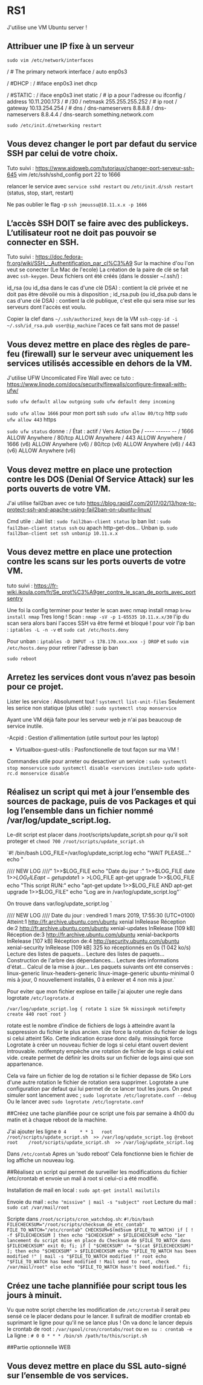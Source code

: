 # RS1

J'utilise une VM Ubuntu server !

## Attribuer une IP fixe à un serveur

`sudo vim /etc/network/interfaces`

/ # The primary network interface
/ auto enp0s3

/ #DHCP :
/ #iface enp0s3 inet dhcp

/ #STATIC :
/ iface enp0s3 inet static
/ #	ip a pour l'adresse ou ifconfig
/ 	address 10.11.200.173
/ #	/30
/ 	netmask 255.255.255.252
/ #	ip root
/ 	gateway 10.13.254.254
/ #	dns
/ 	dns-nameservers 8.8.8.8
/ 	dns-nameservers 8.8.4.4
/ 	dns-search something.network.com


`sudo /etc/init.d/networking restart`

## Vous devez changer le port par defaut du service SSH par celui de votre choix.
Tuto suivi : https://www.aidoweb.com/tutoriaux/changer-port-serveur-ssh-645
vim /etc/ssh/sshd_config
port 22 to 1666

relancer le service avec 
`service sshd restart`
ou
`/etc/init.d/ssh restart` (status, stop, start, restart)

Ne pas oublier le flag -p
`ssh jmoussu@10.11.x.x -p 1666`

## L’accès SSH DOIT se faire avec des publickeys. L’utilisateur root ne doit pas pouvoir se connecter en SSH.
Tuto suivi : https://doc.fedora-fr.org/wiki/SSH_:_Authentification_par_cl%C3%A9
Sur la machine d'ou l'on veut se conecter (Le Mac de l'ecole)
La création de la paire de clé se fait avec `ssh-keygen`.
Deux fichiers ont été créés (dans le dossier ~/.ssh/) :

id_rsa (ou id_dsa dans le cas d'une clé DSA) : contient la clé privée et ne doit pas être dévoilé ou mis à disposition ;
id_rsa.pub (ou id_dsa.pub dans le cas d'une clé DSA) : contient la clé publique, c'est elle qui sera mise sur les serveurs dont l'accès est voulu.


Copier la clef dans `~/.ssh/authorized_keys` de la VM
`ssh-copy-id -i ~/.ssh/id_rsa.pub user@ip_machine`
l'aces ce fait sans mot de passe!

## Vous devez mettre en place des règles de pare-feu (firewall) sur le serveur avec uniquement les services utilisés accessible en dehors de la VM.
J'utilise UFW Uncomlicated Fire Wall avec ce tuto : https://www.linode.com/docs/security/firewalls/configure-firewall-with-ufw/

`sudo ufw default allow outgoing
sudo ufw default deny incoming`

`sudo ufw allow 1666` pour mon port ssh
`sudo ufw allow 80/tcp` http
`sudo ufw allow 443` https

`sudo ufw status`
donne :
/ État : actif
/ Vers                       Action      De
/ ----                       ------      --
/ 1666                       ALLOW       Anywhere
/ 80/tcp                     ALLOW       Anywhere
/ 443                        ALLOW       Anywhere
/ 1666 (v6)                  ALLOW       Anywhere (v6)
/ 80/tcp (v6)                ALLOW       Anywhere (v6)
/ 443 (v6)                   ALLOW       Anywhere (v6)

## Vous devez mettre en place une protection contre les DOS (Denial Of Service Attack) sur les ports ouverts de votre VM.
J'ai utilise fail2ban
avec ce tuto https://blog.rapid7.com/2017/02/13/how-to-protect-ssh-and-apache-using-fail2ban-on-ubuntu-linux/

Cmd utile :
Jail list :
`sudo fail2ban-client status`
Ip ban list :
`sudo fail2ban-client status ssh` ou apach http-get-dos...
Unban ip.
`sudo fail2ban-client set ssh unbanip 10.11.x.x`

## Vous devez mettre en place une protection contre les scans sur les ports ouverts de votre VM.
tuto suivi : https://fr-wiki.ikoula.com/fr/Se_prot%C3%A9ger_contre_le_scan_de_ports_avec_portsentry

Une foi la config terminer pour tester le scan avec nmap
install nmap
`brew install nmap` Tres long !
Scan :
`nmap -sV -p 1-65535 10.11.x.x/30`
l'ip du scan sera alors bani
l'acces SSH va être fermé et bloqué !
pour voir l'ip ban :
`iptables -L -n -v`
et
`sudo cat /etc/hosts.deny`

Pour unban :
`iptables -D INPUT -s 178.170.xxx.xxx -j DROP`
et
`sudo vim /etc/hosts.deny` pour retirer l'adresse ip ban

`sudo reboot`

##  Arretez les services dont vous n’avez pas besoin pour ce projet.

 Lister les service :
 Absolument tout !
 `systemctl list-unit-files`
 Seulement les serice non statique (plus utile) :
 `sudo systemctl stop monservice`

 Ayant une VM déjà faite pour les serveur web je n'ai pas beaucoup de service inutile.

-Acpid : Gestion d'allimentation (utile surtout pour les laptop)
- Virtualbox-guest-utils : Pasfonctionelle de tout façon sur ma VM !

Commandes utile pour arreter ou desactiver un service :
`sudo systemctl stop monservice`
`sudo systemctl disable <services inutiles>`
`sudo update-rc.d monservice disable`

## Réalisez un script qui met à jour l’ensemble des sources de package, puis de vos Packages et qui log l’ensemble dans un fichier nommé /var/log/update_script.log.
Le-dit script est placer dans /root/scripts/update_script.sh pour qu'il soit proteger et `chmod 700 /root/scripts/update_script.sh`	

`#! /bin/bash
LOG_FILE=/var/log/update_script.log
echo "WAIT PLEASE..."
echo "

//// NEW LOG ////" 1>>$LOG_FILE
echo "Date du jour :" 1>>$LOG_FILE
date 1>>$LOG_FILE
apt-get update 1>>$LOG_FILE
apt-get upgrade 1>>$LOG_FILE
echo "This script RUN:"
echo "apt-get update 1>>$LOG_FILE AND apt-get upgrade 1>>$LOG_FILE"
echo "Log are in /var/log/update_script.log"`

On trouve dans var/log/update_script.log
`

//// NEW LOG ////
Date du jour :
vendredi 1 mars 2019, 17:55:30 (UTC+0100)
Atteint:1 http://fr.archive.ubuntu.com/ubuntu xenial InRelease
Réception de:2 http://fr.archive.ubuntu.com/ubuntu xenial-updates InRelease [109 kB]
Réception de:3 http://fr.archive.ubuntu.com/ubuntu xenial-backports InRelease [107 kB]
Réception de:4 http://security.ubuntu.com/ubuntu xenial-security InRelease [109 kB]
325 ko réceptionnés en 0s (1 042 ko/s)
Lecture des listes de paquets…
Lecture des listes de paquets…
Construction de l'arbre des dépendances…
Lecture des informations d'état…
Calcul de la mise à jour…
Les paquets suivants ont été conservés :
  linux-generic linux-headers-generic linux-image-generic ubuntu-minimal
0 mis à jour, 0 nouvellement installés, 0 à enlever et 4 non mis à jour.`

Pour eviter que mon fichier explose en taille j'ai ajouter une regle dans logrotate `/etc/logrotate.d`

`/var/log/update_script.log {
    rotate 1
    size 5k
    missingok
    notifempty
    create 440 root root
}`

rotate est le nombre d’indice de fichiers de logs à atteindre avant la suppression du fichier le plus ancien. 
size force la rotation du fichier de logs si celui atteint 5Ko. Cette indication écrase donc daily.
missingok force Logrotate à créer un nouveau fichier de logs si celui étant ouvert devient introuvable.
notifempty empèche une rotation de fichier de logs si celui est vide.
create permet de définir les droits sur un fichier de logs ainsi que son appartenance.

Cela va faire un fichier de log de rotation si le fichier depasse de 5Ko 
Lors d'une autre rotation le fichier de rotation sera supprimer.
Logrotate a une configuration par defaut qui lui permet de ce lancer tout les jours.
On peut simuler sont lancement avec ; `sudo logrotate /etc/logrotate.conf --debug`
Ou le lancer avec `sudo logrotate /etc/logrotate.conf`


##Créez une tache planifiée pour ce script une fois par semaine à 4h00 du matin et à chaque reboot de la machine.

J'ai ajouter les ligne 
`0 4     * * 1   root    /root/scripts/update_script.sh  >> /var/log/update_script.log
@reboot         root    /root/scripts/update_script.sh  >> /var/log/update_script.log`

Dans `/etc/contab`
Apres un 'sudo reboot' Cela fonctionne bien le fichier de log affiche un nouveau log.

##Réalisez un script qui permet de surveiller les modifications du fichier /etc/crontab et envoie un mail à root si celui-ci a été modifié.

Installation de mail en local : `sudo apt-get install mailutils`

Envoie du mail : `echo "missive" | mail -s "subject" root`
Lecture du mail : `sudo cat /var/mail/root`

Scripte dans `/root/scripts/cron_watchdog.sh`:
`
#!/bin/bash
FILECHECKSUM="/root/scripts/checksum_de_etc_contab"
FILE_TO_WATCH="/etc/crontab"
CHECKSUM=$(md5sum $FILE_TO_WATCH)
if [ ! -f $FILECHECKSUM ]
then
	echo "$CHECKSUM" > $FILECHECKSUM
	echo "1er lancement du script mise en place du Checksum de $FILE_TO_WATCH dans $FILECHECKSUM"
	exit 0;
fi;
if [ "$CHECKSUM" != "$(cat $FILECHECKSUM)" ];
then
	echo "$CHECKSUM" > $FILECHECKSUM
	echo "$FILE_TO_WATCH has been modified !" | mail -s "$FILE_TO_WATCH modified !" root
	echo "$FILE_TO_WATCH has beed modified ! Mail send to root, check /var/mail/root"
else
	echo "$FILE_TO_WATCH hasn't beed modified."
fi;
`

## Créez une tache plannifiée pour script tous les jours à minuit.

Vu que notre script cherche les modification de `/etc/crontab` il serait peu sensé ce le placer dedans pour le lancer.
Il sufirait de modifier crontab eb suprimant le ligne pour qu'il ne se lance plus !
On va donc le lancer depuis le crontab de root : `/var/spool/cron/crontabs/root` ou `en su : crontab -e`
La ligne : `# 0 0 * * * /bin/sh /path/to/this/script.sh`

##Partie optionnelle WEB

## Vous devez mettre en place du SSL auto-signé sur l’ensemble de vos services.
